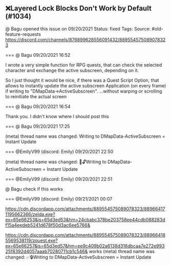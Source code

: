 ## ❌Layered Lock Blocks Don't Work by Default (#1034)
@ Bagu opened this issue on 09/20/2021
Status: fixed
Tags: 
Source: #old-feature-requests https://discord.com/channels/876899628556091432/889554575089078323


=== @ Bagu 09/20/2021 16:52

I wrote a very simple function for RPG  quests, that can check the selected character and exchange the active subscreen, depending on it.

So I just thought it would be nice, if there was a Quest Script Option, that allows to instantly update the active subscreen Application (on every frame) if writing to "DMapData->ActiveSubscreen".
...without warping or scrolling to reinitiate the actual screen

=== @ Bagu 09/20/2021 16:54

Thank you.
I didn't know where I should post this

=== @ Bagu 09/20/2021 17:25

(meta) thread name was changed: Writing to DMapData-ActiveSubscreen = Instant Update

=== @EmilyV99 (discord: Emily) 09/20/2021 22:50

(meta) thread name was changed: 💊🔓Writing to DMapData-ActiveSubscreen = Instant Update

=== @EmilyV99 (discord: Emily) 09/20/2021 22:51

@ Bagu check if this works

=== @EmilyV99 (discord: Emily) 09/21/2021 00:07


https://cdn.discordapp.com/attachments/889554575089078323/889664171195662366/zelda.exe?ex=65e66253&is=65d3ed53&hm=24cbabc378be203758ee44cdb088283df15a4eedeb5241d678f50d3ac6ee5766&

https://cdn.discordapp.com/attachments/889554575089078323/889664185569538119/zquest.exe?ex=65e66257&is=65d3ed57&hm=ee9c409b02a6138d316dbcaa7e272e99325f8392d4057aaab70280711cb1c546&
works
(meta) thread name was changed: ✅🔒Writing to DMapData-ActiveSubscreen = Instant Update
